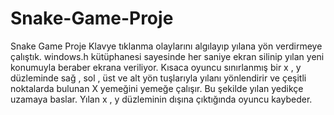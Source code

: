 # Snake-Game-Proje
Snake Game Proje
Klavye tıklanma olaylarını algılayıp yılana yön verdirmeye çalıştık. windows.h kütüphanesi sayesinde her saniye ekran silinip yılan yeni konumuyla beraber ekrana veriliyor.
Kısaca oyuncu sınırlanmış bir x , y düzleminde sağ , sol , üst ve alt yön tuşlarıyla yılanı yönlendirir ve çeşitli noktalarda bulunan X yemeğini yemeğe çalışır. Bu şekilde yılan yedikçe uzamaya baslar. Yılan x , y düzleminin dışına çıktığında oyuncu kaybeder.

